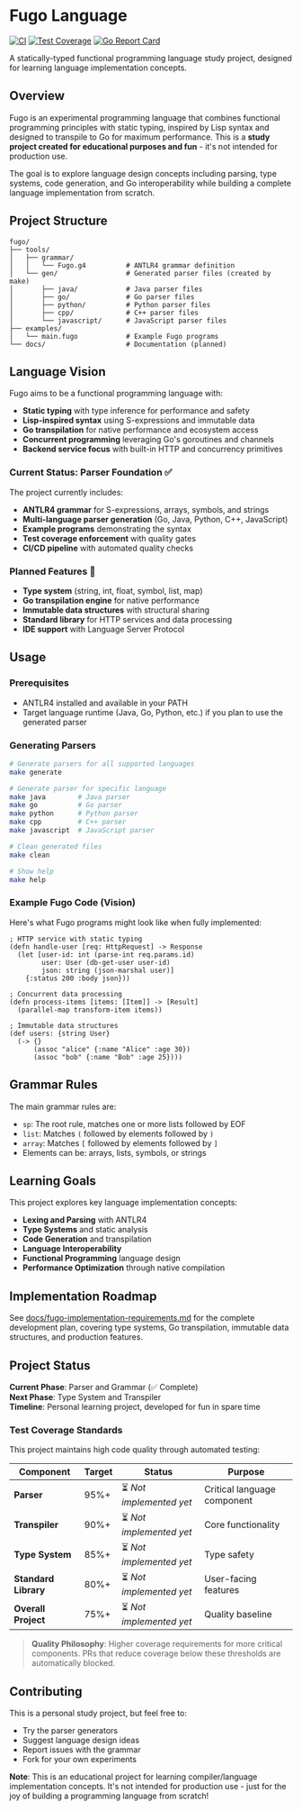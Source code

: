 # Fugo Language

[![CI](https://github.com/thsfranca/fugo/actions/workflows/ci.yml/badge.svg)](https://github.com/thsfranca/fugo/actions/workflows/ci.yml)
[![Test Coverage](https://github.com/thsfranca/fugo/actions/workflows/test-coverage.yml/badge.svg)](https://github.com/thsfranca/fugo/actions/workflows/test-coverage.yml)
[![Go Report Card](https://goreportcard.com/badge/github.com/thsfranca/fugo)](https://goreportcard.com/report/github.com/thsfranca/fugo)

A statically-typed functional programming language study project, designed for learning language implementation concepts.

## Overview

Fugo is an experimental programming language that combines functional programming principles with static typing, inspired by Lisp syntax and designed to transpile to Go for maximum performance. This is a **study project created for educational purposes and fun** - it's not intended for production use.

The goal is to explore language design concepts including parsing, type systems, code generation, and Go interoperability while building a complete language implementation from scratch.

## Project Structure

```
fugo/
├── tools/
│   ├── grammar/
│   │   └── Fugo.g4          # ANTLR4 grammar definition
│   └── gen/                 # Generated parser files (created by make)
│       ├── java/            # Java parser files
│       ├── go/              # Go parser files
│       ├── python/          # Python parser files
│       ├── cpp/             # C++ parser files
│       └── javascript/      # JavaScript parser files
├── examples/
│   └── main.fugo            # Example Fugo programs
└── docs/                    # Documentation (planned)
```

## Language Vision

Fugo aims to be a functional programming language with:

- **Static typing** with type inference for performance and safety
- **Lisp-inspired syntax** using S-expressions and immutable data
- **Go transpilation** for native performance and ecosystem access
- **Concurrent programming** leveraging Go's goroutines and channels
- **Backend service focus** with built-in HTTP and concurrency primitives

### Current Status: Parser Foundation ✅

The project currently includes:
- **ANTLR4 grammar** for S-expressions, arrays, symbols, and strings
- **Multi-language parser generation** (Go, Java, Python, C++, JavaScript)
- **Example programs** demonstrating the syntax
- **Test coverage enforcement** with quality gates
- **CI/CD pipeline** with automated quality checks

### Planned Features 🚧

- **Type system** (string, int, float, symbol, list, map)
- **Go transpilation engine** for native performance
- **Immutable data structures** with structural sharing
- **Standard library** for HTTP services and data processing
- **IDE support** with Language Server Protocol

## Usage

### Prerequisites

- ANTLR4 installed and available in your PATH
- Target language runtime (Java, Go, Python, etc.) if you plan to use the generated parser

### Generating Parsers

```bash
# Generate parsers for all supported languages
make generate

# Generate parser for specific language
make java        # Java parser
make go          # Go parser
make python      # Python parser
make cpp         # C++ parser
make javascript  # JavaScript parser

# Clean generated files
make clean

# Show help
make help
```

### Example Fugo Code (Vision)

Here's what Fugo programs might look like when fully implemented:

```fugo
; HTTP service with static typing
(defn handle-user [req: HttpRequest] -> Response
  (let [user-id: int (parse-int req.params.id)
        user: User (db-get-user user-id)
        json: string (json-marshal user)]
    {:status 200 :body json}))

; Concurrent data processing
(defn process-items [items: [Item]] -> [Result]
  (parallel-map transform-item items))

; Immutable data structures
(def users: {string User} 
  (-> {}
      (assoc "alice" {:name "Alice" :age 30})
      (assoc "bob" {:name "Bob" :age 25})))
```

## Grammar Rules

The main grammar rules are:

- `sp`: The root rule, matches one or more lists followed by EOF
- `list`: Matches `(` followed by elements followed by `)`
- `array`: Matches `[` followed by elements followed by `]`
- Elements can be: arrays, lists, symbols, or strings

## Learning Goals

This project explores key language implementation concepts:

- **Lexing and Parsing** with ANTLR4
- **Type Systems** and static analysis
- **Code Generation** and transpilation
- **Language Interoperability** 
- **Functional Programming** language design
- **Performance Optimization** through native compilation

## Implementation Roadmap

See [docs/fugo-implementation-requirements.md](docs/fugo-implementation-requirements.md) for the complete development plan, covering type systems, Go transpilation, immutable data structures, and production features.

## Project Status

**Current Phase**: Parser and Grammar (✅ Complete)  
**Next Phase**: Type System and Transpiler  
**Timeline**: Personal learning project, developed for fun in spare time

### Test Coverage Standards

This project maintains high code quality through automated testing:

| Component | Target | Status | Purpose |
|-----------|--------|--------|---------|
| **Parser** | 95%+ | ⏳ *Not implemented yet* | Critical language component |
| **Transpiler** | 90%+ | ⏳ *Not implemented yet* | Core functionality |
| **Type System** | 85%+ | ⏳ *Not implemented yet* | Type safety |
| **Standard Library** | 80%+ | ⏳ *Not implemented yet* | User-facing features |
| **Overall Project** | 75%+ | ⏳ *Not implemented yet* | Quality baseline |

> **Quality Philosophy**: Higher coverage requirements for more critical components. PRs that reduce coverage below these thresholds are automatically blocked.

## Contributing

This is a personal study project, but feel free to:
- Try the parser generators
- Suggest language design ideas
- Report issues with the grammar
- Fork for your own experiments

**Note**: This is an educational project for learning compiler/language implementation concepts. It's not intended for production use - just for the joy of building a programming language from scratch!